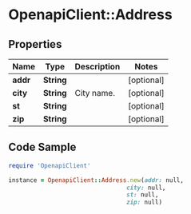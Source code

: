 # OpenapiClient::Address

## Properties

Name | Type | Description | Notes
------------ | ------------- | ------------- | -------------
**addr** | **String** |  | [optional] 
**city** | **String** | City name. | [optional] 
**st** | **String** |  | [optional] 
**zip** | **String** |  | [optional] 

## Code Sample

```ruby
require 'OpenapiClient'

instance = OpenapiClient::Address.new(addr: null,
                                 city: null,
                                 st: null,
                                 zip: null)
```



